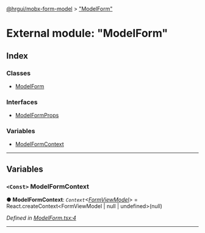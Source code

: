 [@hrgui/mobx-form-model](../README.md) > ["ModelForm"](../modules/_modelform_.md)

# External module: "ModelForm"

## Index

### Classes

* [ModelForm](../classes/_modelform_.modelform.md)

### Interfaces

* [ModelFormProps](../interfaces/_modelform_.modelformprops.md)

### Variables

* [ModelFormContext](_modelform_.md#modelformcontext)

---

## Variables

<a id="modelformcontext"></a>

### `<Const>` ModelFormContext

**● ModelFormContext**: *`Context`<[FormViewModel](../classes/_formviewmodel_.formviewmodel.md)>* =  React.createContext<FormViewModel | null | undefined>(null)

*Defined in [ModelForm.tsx:4](https://github.com/hrgui/mobx-form-model/blob/9bd1f97/src/ModelForm.tsx#L4)*

___

